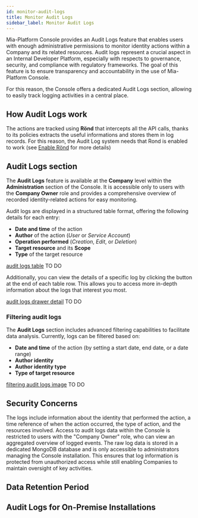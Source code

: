 ```yaml
---
id: monitor-audit-logs
title: Monitor Audit Logs
sidebar_label: Monitor Audit Logs
---
```


Mia-Platform Console provides an Audit Logs feature that enables users with enough administrative permissions to monitor identity actions within a Company and its related resources.
Audit logs represent a crucial aspect in an Internal Developer Platform, especially with respects to governance, security, and compliance with regulatory frameworks.
The goal of this feature is to ensure transparency and accountability in the use of Mia-Platform Console.  

For this reason, the Console offers a dedicated Audit Logs section, allowing to easily track logging activities in a central place.

## How Audit Logs work

The actions are tracked using **Rönd** that intercepts all the API calls, thanks to its policies extracts the useful informations and stores them in log records.
For this reason, the Audit Log system needs that Rond is enabled to work (see
[Enable Rönd](../../console/tutorials/protect-your-endpoints-with-policies.mdx#enable-rönd) for more details)

## Audit Logs section

The **Audit Logs** feature is available at the **Company** level within the **Administration** section of the Console.
It is accessible only to users with the **Company Owner** role and provides a comprehensive overview of recorded identity-related actions for easy monitoring.  

Audit logs are displayed in a structured table format, offering the following details for each entry:  

- **Date and time** of the action  
- **Author** of the action (*User* or *Service Account*)  
- **Operation performed** (*Creation*, *Edit*, or *Deletion*)  
- **Target resource** and its **Scope**  
- **Type** of the target resource  

[audit logs table](/) TO DO

Additionally, you can view the details of a specific log by clicking the button at the end of each table row. This allows you to access more in-depth information about the logs that interest you most.

[audit logs drawer detail](/) TO DO

### Filtering audit logs

The **Audit Logs** section includes advanced filtering capabilities to facilitate data analysis. Currently, logs can be filtered based on:  

- **Date and time** of the action (by setting a start date, end date, or a date range)  
- **Author identity**  
- **Author identity type**  
- **Type of target resource**  

[filtering audit logs image](/) TO DO

## Security Concerns

The logs include information about the identity that performed the action, a time reference of when the action occurred, the type of action, and the resources involved. Access to audit logs data within the Console is restricted to users with the "Company Owner" role, who can view an aggregated overview of logged events. The raw log data is stored in a dedicated MongoDB database and is only accessible to administrators managing the Console installation. This ensures that log information is protected from unauthorized access while still enabling Companies to maintain oversight of key activities.

## Data Retention Period

## Audit Logs for On-Premise Installations
